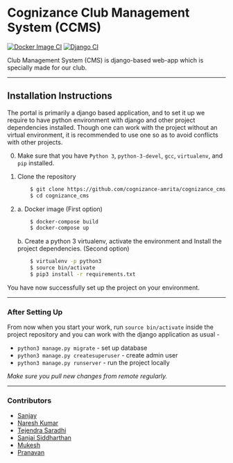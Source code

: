 # Cognizance Club Management System (CCMS)
[![Docker Image CI](https://github.com/cognizance-amrita/cms/actions/workflows/docker-image.yml/badge.svg)](https://github.com/cognizance-amrita/cms/actions/workflows/docker-image.yml)
[![Django CI](https://github.com/cognizance-amrita/cms/actions/workflows/django.yml/badge.svg)](https://github.com/cognizance-amrita/cms/actions/workflows/django.yml)
<br/>

Club Management System (CMS) is django-based web-app which is specially made for our club. 

---

## Installation Instructions
The portal is primarily a django based application, and to set it up we require to have 
python environment with django and other project dependencies installed. Though one can
work with the project without an virtual environment,  it is recommended to use one so 
as to avoid conflicts with other projects.

0. Make sure that you have `Python 3`, `python-3-devel`, `gcc`, `virtualenv`, and `pip` installed.     
1. Clone the repository

    ```bash
        $ git clone https://github.com/cognizance-amrita/cognizance_cms.git
        $ cd cognizance_cms
    ```  
2. 
    a. Docker image (First option)  
  
    ```bash  
        $ docker-compose build  
        $ docker-compose up  
    ```  

    b. Create a python 3 virtualenv, activate the environment and Install the project dependencies. (Second option)  

    ```bash
        $ virtualenv -p python3
        $ source bin/activate
        $ pip3 install -r requirements.txt
    ```   

You have now successfully set up the project on your environment. 

---

### After Setting Up
From now when you start your work, run ``source bin/activate`` inside the project repository and you can work with the django application as usual - 

* `python3 manage.py migrate` - set up database
* `python3 manage.py createsuperuser` - create admin user
* `python3 manage.py runserver`  - run the project locally

*Make sure you pull new changes from remote regularly.*

---
### Contributors
* [Sanjay](https://github.com/sanjay-thiyagarajan)
* [Naresh Kumar](https://github.com/TechieNK)
* [Tejendra Saradhi](https://github.com/tejas15802)
* [Sanjai Siddharthan](https://github.com/SSpirate)  
* [Mukesh](https://github.com/mukesh663)
* [Pranavan](https://github.com/Techipeeyon)
